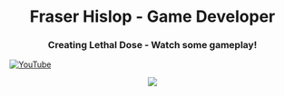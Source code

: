 <h1 align="center">Fraser Hislop - Game Developer</h1>

<h3 align="center">Creating Lethal Dose - Watch some gameplay!</h3>

[![YouTube](http://i.ytimg.com/vi/i9QQSLYArJs/hqdefault.jpg)](https://www.youtube.com/watch?v=i9QQSLYArJs)

<p align="center">
  <a href="https://www.youtube.com/watch?v=i9QQSLYArJs">
  <img src="http://i.ytimg.com/vi/i9QQSLYArJs/hqdefault.jpg">
  </a>
</p>
